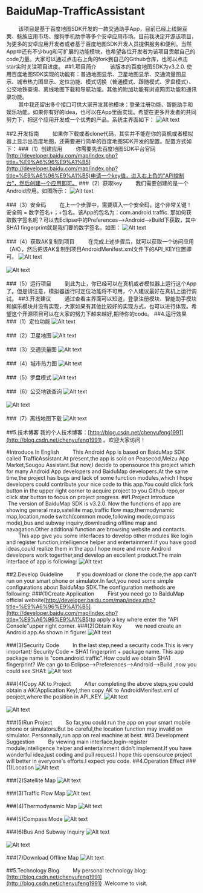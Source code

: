 # BaiduMap-TrafficAssistant
&emsp;&emsp;&nbsp;该项目是基于百度地图SDK开发的一款交通助手App，目前已经上线豌豆荚、魅族应用市场、搜狗手机助手等多个安卓应用市场。目前我决定开源该项目，为更多的安卓应用开发者或者基于百度地图SDK开发人员提供服务和便利。当然App中还有不少bug和可扩展的功能模块，也希望各位开发者为该项目贡献自己的code力量。大家可以通过点击右上角的fork到自己的Github仓库，也可以点击star实时关注项目进度。 
##1.项目简介
&emsp;&emsp;&nbsp;该版本的百度地图SDK为v3.2.0. 使用百度地图SDK实现的功能有：普通地图显示、卫星地图显示、交通流量图显示、城市热力图显示、定位功能、模式切换（普通模式、跟随模式、罗盘模式）、公交地铁查询、离线地图下载和导航功能。其他的附加功能有浏览网页功能和通讯录功能。</br>
&emsp;&emsp;&nbsp;其中我还留出多个接口可供大家开发其他模块：登录注册功能、智能助手和娱乐功能。如果你有好的idea，也可以在App里面实现。希望在更多开发者的共同努力下，把这个应用开发成一个优秀的产品。系统主界面如下：
![Alt text](https://github.com/chenyufeng1991/BaiduMap-TrafficAssistant/raw/master/Screenshots/主界面.jpg)<br/><br/>
##2.开发指南
&emsp;&emsp;&nbsp;如果你下载或者clone代码，其实并不能在你的真机或者模拟器上显示出百度地图，还需要进行简单的百度地图SDK开发的配置。配置方式如下：
###（1）创建应用
&emsp;&emsp;&nbsp;你需要先去百度地图SDK平台官网[http://developer.baidu.com/map/index.php?title=%E9%A6%96%E9%A1%B5](http://developer.baidu.com/map/index.php?title=%E9%A6%96%E9%A1%B5)申请一个key值，进入右上角的“API控制台”，然后创建一个应用即可。
###（2）获取key
&emsp;&emsp;&nbsp;我们需要创建的是一个Android应用。如图所示：
![Alt text](https://github.com/chenyufeng1991/BaiduMap-TrafficAssistant/raw/master/Screenshots/创建应用.png)<br/><br/>
###（3）安全码
&emsp;&emsp;&nbsp;在上一个步骤中，需要填入一个安全码，这个非常关键！安全码 = 数字签名+；+包名。该App的包名为：com.android.traffic.  那如何获取数字签名呢？可以去Eclipse中的Preferences-->Android-->Build下获取，其中SHA1 fingerprint就是我们要的数字签名。如图：
![Alt text](https://github.com/chenyufeng1991/BaiduMap-TrafficAssistant/raw/master/Screenshots/安全码.png)<br/><br/>
###（4）获取AK复制到项目
&emsp;&emsp;&nbsp;在完成上述步骤后，就可以获取一个访问应用（AK），然后把该AK复制到项目AndroidMenifest.xml文件下的API_KEY位置即可。
![Alt text](https://github.com/chenyufeng1991/BaiduMap-TrafficAssistant/raw/master/Screenshots/AK.png)<br/><br/>
![Alt text](https://github.com/chenyufeng1991/BaiduMap-TrafficAssistant/raw/master/Screenshots/AK02.png)<br/><br/>
###（5）运行项目
&emsp;&emsp;&nbsp;到此为止，你已经可以在真机或者模拟器上运行这个App了。但是请注意，模拟器运行时定位功能将不可用，个人建议最好在真机上运行调试。
##3.开发建议
&emsp;&emsp;&nbsp;通过查看主界面可以知道，登录注册模块、智能助手模块和娱乐模块并没有实现，大家如果有其他比较好的实现方式，也可以进行体现。希望这个开源项目可以在大家的努力下越来越好,期待你的code。
##4.运行效果
###（1）定位功能
![Alt text](https://github.com/chenyufeng1991/BaiduMap-TrafficAssistant/raw/master/Screenshots/定位.jpg)<br/><br/>
###（2）卫星地图
![Alt text](https://github.com/chenyufeng1991/BaiduMap-TrafficAssistant/raw/master/Screenshots/卫星地图.jpg)<br/><br/>
###（3）交通流量图
![Alt text](https://github.com/chenyufeng1991/BaiduMap-TrafficAssistant/raw/master/Screenshots/交通流量图.jpg)<br/><br/>
###（4）城市热力图
![Alt text](https://github.com/chenyufeng1991/BaiduMap-TrafficAssistant/raw/master/Screenshots/热力图.jpg)<br/><br/>
###（5）罗盘模式
![Alt text](https://github.com/chenyufeng1991/BaiduMap-TrafficAssistant/raw/master/Screenshots/罗盘模式.jpg)<br/><br/>
###（6）公交地铁查询
![Alt text](https://github.com/chenyufeng1991/BaiduMap-TrafficAssistant/raw/master/Screenshots/公交查询01.jpg)<br/><br/>
![Alt text](https://github.com/chenyufeng1991/BaiduMap-TrafficAssistant/raw/master/Screenshots/公交查询02.jpg)<br/><br/>
###（7）离线地图下载
![Alt text](https://github.com/chenyufeng1991/BaiduMap-TrafficAssistant/raw/master/Screenshots/离线地图.jpg)<br/><br/>
##5.技术博客
我的个人技术博客：[http://blog.csdn.net/chenyufeng1991](http://blog.csdn.net/chenyufeng1991) 。欢迎大家访问！


#Introduce In English
&emsp;&emsp;&nbsp;This Android App is based on BaiduMap SDK called TrafficAssistant.At present,the app is sold on Peasecod,Meizu App Market,Sougou Assistant.But now,I decide to opensource this project which for many Android App developers and BaiduMap developers.At the same time,the project has bugs and lack of some function modules,which I hope developers could contribute your nice code to  this app.You could click fork button in the upper right corner to acquire project to you Github repo,or click star button to focus on project progress.
##1.Project Introduce
&emsp;&emsp;&nbsp;The version of BaiduMap SDK is v3.2.0. Now the functions of app are showing general map,satellite map,traffic flow map,thermodynamic map,location,mode switch(common mode,following mode,compass mode),bus and subway inquiry,downloading offline map and navagation.Other addtional function are browsing website and contacts.</br>
&emsp;&emsp;&nbsp;This app give you some interfaces to develop other modules like login and register function,intelligence helper and entertainment.If you have good ideas,could realize them in the app.I hope more and more Android developers work togerther,and develop an excellent product.The main interface of app is following:
![Alt text](https://github.com/chenyufeng1991/BaiduMap-TrafficAssistant/raw/master/Screenshots/主界面.jpg)<br/><br/>
##2.Develop Guideline
&emsp;&emsp;&nbsp;If you download or clone the code,the app can't run on your smart  phone or simulator.In fact,you need some simple configurations about BaiduMap SDK.The configuration methods are following:
###(1)Create Application
&emsp;&emsp;&nbsp;First you need go to BaiduMap official website[http://developer.baidu.com/map/index.php?title=%E9%A6%96%E9%A1%B5](http://developer.baidu.com/map/index.php?title=%E9%A6%96%E9%A1%B5)to apply a key where enter the "API Console"upper right corner. 
###(2)Obtain Key
&emsp;&emsp;&nbsp;we need create an Android app.As shown in figure:
![Alt text](https://github.com/chenyufeng1991/BaiduMap-TrafficAssistant/raw/master/Screenshots/创建应用.png)<br/><br/>
###(3)Security Code
&emsp;&emsp;&nbsp;In the last step,need a security code.This is very important! Security Code = SHA1 fingerprint + package name. This app package name is "com.android.traffic".How could we obtain SHA1 fingerprint? We can go to Eclipse-->Preferences-->Android-->Build ,now you could see SHA1:
![Alt text](https://github.com/chenyufeng1991/BaiduMap-TrafficAssistant/raw/master/Screenshots/安全码.png)<br/><br/>
###(4)Copy AK to Project
&emsp;&emsp;&nbsp;After completing the above steps,you could obtain a AK(Application Key),then copy AK to AndroidMenifest.xml of peoject,where the position in API_KEY.
![Alt text](https://github.com/chenyufeng1991/BaiduMap-TrafficAssistant/raw/master/Screenshots/AK.png)<br/><br/>
![Alt text](https://github.com/chenyufeng1991/BaiduMap-TrafficAssistant/raw/master/Screenshots/AK02.png)<br/><br/>
###(5)Run Project
&emsp;&emsp;&nbsp;So far,you could run the app on your smart mobile phone or simulators.But be careful,the location function may invalid on simulator. Personnally,run app on real machine at best.
##3.Development Suggestion
&emsp;&emsp;&nbsp;By viewing main interface,login-register module,intelligence helper and entertainment didn't implement.If you have wonderful idea,just coding and pull request.I hope this opensource project will better in everyone's efforts.I expect you code.
##4.Operation Effect
###(1)Location
![Alt text](https://github.com/chenyufeng1991/BaiduMap-TrafficAssistant/raw/master/Screenshots/定位.jpg)<br/><br/>
###(2)Satellite Map
![Alt text](https://github.com/chenyufeng1991/BaiduMap-TrafficAssistant/raw/master/Screenshots/卫星地图.jpg)<br/><br/>
###(3)Traffic Flow Map
 ![Alt text](https://github.com/chenyufeng1991/BaiduMap-TrafficAssistant/raw/master/Screenshots/交通流量图.jpg)<br/><br/>
###(4)Thermodynamic Map
![Alt text](https://github.com/chenyufeng1991/BaiduMap-TrafficAssistant/raw/master/Screenshots/热力图.jpg)<br/><br/>
###(5)Compass Mode
![Alt text](https://github.com/chenyufeng1991/BaiduMap-TrafficAssistant/raw/master/Screenshots/罗盘模式.jpg)<br/><br/>
###(6)Bus And Subway Inquiry
![Alt text](https://github.com/chenyufeng1991/BaiduMap-TrafficAssistant/raw/master/Screenshots/公交查询01.jpg)<br/><br/>
![Alt text](https://github.com/chenyufeng1991/BaiduMap-TrafficAssistant/raw/master/Screenshots/公交查询02.jpg)<br/><br/>
###(7)Download Offline Map
![Alt text](https://github.com/chenyufeng1991/BaiduMap-TrafficAssistant/raw/master/Screenshots/离线地图.jpg)<br/><br/>
##5.Technology Blog
&emsp;&emsp;&nbsp;My personal technology blog:[http://blog.csdn.net/chenyufeng1991](http://blog.csdn.net/chenyufeng1991) .Welcome to visit.
